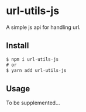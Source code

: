 # url-utils-js
A simple js api for handling url.

## Install
```js
$ npm i url-utils-js
# or
$ yarn add url-utils-js
```

## Usage
To be supplemented...
